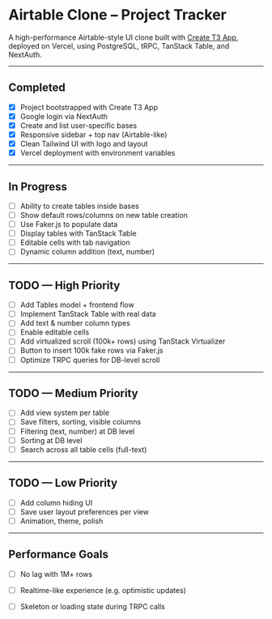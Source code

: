 # Airtable Clone – Project Tracker

A high-performance Airtable-style UI clone built with [Create T3 App](https://create.t3.gg/), deployed on Vercel, using PostgreSQL, tRPC, TanStack Table, and NextAuth.

---

## Completed

- [x] Project bootstrapped with Create T3 App  
- [x] Google login via NextAuth  
- [x] Create and list user-specific bases  
- [x] Responsive sidebar + top nav (Airtable-like)  
- [x] Clean Tailwind UI with logo and layout  
- [x] Vercel deployment with environment variables 

---

## In Progress
- [ ] Ability to create tables inside bases  
- [ ] Show default rows/columns on new table creation  
- [ ] Use Faker.js to populate data  
- [ ] Display tables with TanStack Table  
- [ ] Editable cells with tab navigation  
- [ ] Dynamic column addition (text, number)  

---

## TODO — High Priority

- [ ] Add Tables model + frontend flow  
- [ ] Implement TanStack Table with real data  
- [ ] Add text & number column types  
- [ ] Enable editable cells  
- [ ] Add virtualized scroll (100k+ rows) using TanStack Virtualizer  
- [ ] Button to insert 100k fake rows via Faker.js  
- [ ] Optimize TRPC queries for DB-level scroll  

---

## TODO — Medium Priority

- [ ] Add view system per table  
- [ ] Save filters, sorting, visible columns  
- [ ] Filtering (text, number) at DB level  
- [ ] Sorting at DB level  
- [ ] Search across all table cells (full-text)  

---

## TODO — Low Priority

- [ ] Add column hiding UI  
- [ ] Save user layout preferences per view  
- [ ] Animation, theme, polish  

---

## Performance Goals

- [ ] No lag with 1M+ rows  
- [ ] Realtime-like experience (e.g. optimistic updates)  
- [ ] Skeleton or loading state during TRPC calls  

